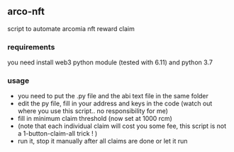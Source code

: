 ## arco-nft
script to automate arcomia nft reward claim

### requirements
you need install web3 python module (tested with 6.11) and python 3.7

### usage
- you need to put the .py file and the abi text file in the same folder
- edit the py file, fill in your address and keys in the code (watch out where you use this script.. no responsibility for me)
- fill in minimum claim threshold (now set at 1000 rcm)
- (note that each individual claim will cost you some fee, this script is not a 1-button-claim-all trick ! )
- run it, stop it manually after all claims are done or let it run
